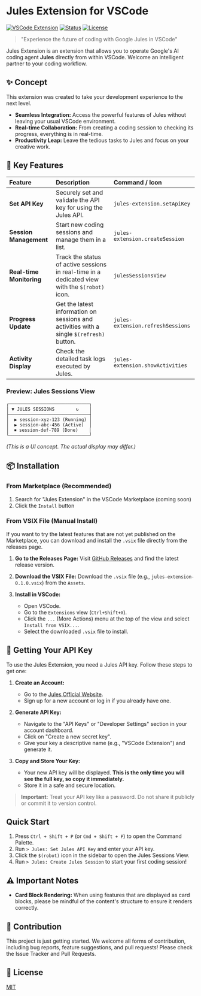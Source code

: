 # Jules Extension for VSCode

[![VSCode Extension](https://img.shields.io/badge/VSCode-Extension-blue.svg)](https://marketplace.visualstudio.com/items?itemName=YOUR_PUBLISHER.jules-extension)
[![Status](https://img.shields.io/badge/status-development-yellow.svg)](#)
[![License](https://img.shields.io/badge/license-MIT-green.svg)](LICENSE)

> "Experience the future of coding with Google Jules in VSCode"

Jules Extension is an extension that allows you to operate Google's AI coding agent **Jules** directly from within VSCode.
Welcome an intelligent partner to your coding workflow.

## ✨ Concept

This extension was created to take your development experience to the next level.

- **Seamless Integration:** Access the powerful features of Jules without leaving your usual VSCode environment.
- **Real-time Collaboration:** From creating a coding session to checking its progress, everything is in real-time.
- **Productivity Leap:** Leave the tedious tasks to Jules and focus on your creative work.

## 🚀 Key Features

| Feature                | Description                                                                          | Command / Icon                    |
| :--------------------- | :----------------------------------------------------------------------------------- | :-------------------------------- |
| **Set API Key**        | Securely set and validate the API key for using the Jules API.                       | `jules-extension.setApiKey`       |
| **Session Management** | Start new coding sessions and manage them in a list.                                 | `jules-extension.createSession`   |
| **Real-time Monitoring**| Track the status of active sessions in real-time in a dedicated view with the `$(robot)` icon. | `julesSessionsView`               |
| **Progress Update**    | Get the latest information on sessions and activities with a single `$(refresh)` button. | `jules-extension.refreshSessions` |
| **Activity Display**   | Check the detailed task logs executed by Jules.                                      | `jules-extension.showActivities`  |

### Preview: Jules Sessions View

```
┌──────────────────────────────┐
│ ▼ JULES SESSIONS        ↻    │
├──────────────────────────────┤
│  ▶ session-xyz-123 (Running) │
│  ▶ session-abc-456 (Active)  │
│  ⏹ session-def-789 (Done)    │
└──────────────────────────────┘
```

_(This is a UI concept. The actual display may differ.)_

## 📦 Installation

### From Marketplace (Recommended)

1.  Search for "Jules Extension" in the VSCode Marketplace (coming soon)
2.  Click the `Install` button

### From VSIX File (Manual Install)

If you want to try the latest features that are not yet published on the Marketplace, you can download and install the `.vsix` file directly from the releases page.

1.  **Go to the Releases Page:**
    Visit [GitHub Releases](https://github.com/your-repo/jules-extension/releases) and find the latest release version.

2.  **Download the VSIX File:**
    Download the `.vsix` file (e.g., `jules-extension-0.1.0.vsix`) from the `Assets`.

3.  **Install in VSCode:**
    - Open VSCode.
    - Go to the `Extensions` view (`Ctrl+Shift+X`).
    - Click the `...` (More Actions) menu at the top of the view and select `Install from VSIX...`.
    - Select the downloaded `.vsix` file to install.

## 🔑 Getting Your API Key

To use the Jules Extension, you need a Jules API key. Follow these steps to get one:

1.  **Create an Account:**
    - Go to the [Jules Official Website](https://jules.google/docs).
    - Sign up for a new account or log in if you already have one.

2.  **Generate API Key:**
    - Navigate to the "API Keys" or "Developer Settings" section in your account dashboard.
    - Click on "Create a new secret key".
    - Give your key a descriptive name (e.g., "VSCode Extension") and generate it.

3.  **Copy and Store Your Key:**
    - Your new API key will be displayed. **This is the only time you will see the full key, so copy it immediately.**
    - Store it in a safe and secure location.

> **Important:** Treat your API key like a password. Do not share it publicly or commit it to version control.

## Quick Start

1.  Press `Ctrl + Shift + P` (or `Cmd + Shift + P`) to open the Command Palette.
2.  Run `> Jules: Set Jules API Key` and enter your API key.
3.  Click the `$(robot)` icon in the sidebar to open the Jules Sessions View.
4.  Run `> Jules: Create Jules Session` to start your first coding session!

## ⚠️ Important Notes

- **Card Block Rendering:** When using features that are displayed as card blocks, please be mindful of the content's structure to ensure it renders correctly.

## 🤝 Contribution

This project is just getting started. We welcome all forms of contribution, including bug reports, feature suggestions, and pull requests!
Please check the Issue Tracker and Pull Requests.

## 📝 License

[MIT](LICENSE)